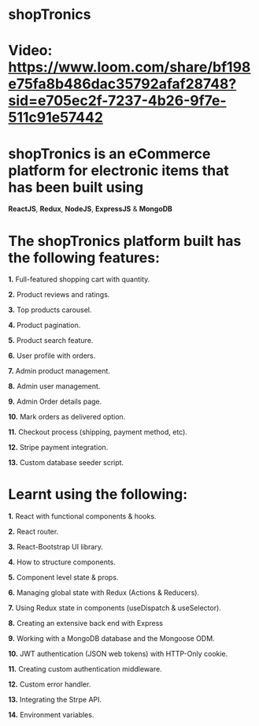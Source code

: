 # shopTronics

# Video: https://www.loom.com/share/bf198e75fa8b486dac35792afaf28748?sid=e705ec2f-7237-4b26-9f7e-511c91e57442

# shopTronics is an eCommerce platform for electronic items that has been built using 

**ReactJS**, **Redux**, **NodeJS**, **ExpressJS** & **MongoDB**

# The **shopTronics** platform built has the following features:

**1.** Full-featured shopping cart with quantity.

**2.** Product reviews and ratings.

**3.** Top products carousel.

**4.** Product pagination.

**5.** Product search feature.

**6.** User profile with orders.

**7.** Admin product management.

**8.** Admin user management.

**9.** Admin Order details page.

**10.** Mark orders as delivered option.

**11.** Checkout process (shipping, payment method, etc).

**12.** Stripe payment integration.

**13.** Custom database seeder script.


# Learnt using the following:

**1.** React with functional components & hooks.

**2.** React router.

**3.** React-Bootstrap UI library.

**4.** How to structure components.

**5.** Component level state & props.

**6.** Managing global state with Redux (Actions & Reducers).

**7.** Using Redux state in components (useDispatch & useSelector).

**8.** Creating an extensive back end with Express

**9.** Working with a MongoDB database and the Mongoose ODM.

**10.** JWT authentication (JSON web tokens) with HTTP-Only cookie.

**11.** Creating custom authentication middleware.

**12.** Custom error handler.

**13.** Integrating the Strpe API.

**14.** Environment variables.

